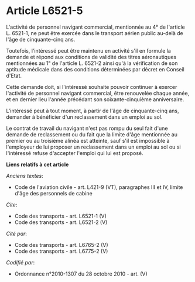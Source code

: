 # Article L6521-5

L'activité de personnel navigant commercial, mentionnée au 4° de l'article L. 6521-1, ne peut être exercée dans le transport
aérien public au-delà de l'âge de cinquante-cinq ans. 

Toutefois, l'intéressé peut être maintenu en activité s'il en formule la demande et répond aux conditions de validité des
titres aéronautiques mentionnées au 1° de l'article L. 6521-2 ainsi qu'à la vérification de son aptitude médicale dans des
conditions déterminées par décret en Conseil d'Etat. 

Cette demande doit, si l'intéressé souhaite pouvoir continuer à exercer l'activité de personnel navigant commercial, être
renouvelée chaque année, et en dernier lieu l'année précédant son soixante-cinquième anniversaire.

L'intéressé peut à tout moment, à partir de l'âge de cinquante-cinq ans, demander à bénéficier d'un reclassement dans un
emploi au sol. 

Le contrat de travail du navigant n'est pas rompu du seul fait d'une demande de reclassement ou du fait que la limite d'âge
mentionnée au premier ou au troisième alinéa est atteinte, sauf s'il est impossible à l'employeur de lui proposer un
reclassement dans un emploi au sol ou si l'intéressé refuse d'accepter l'emploi qui lui est proposé.

**Liens relatifs à cet article**

_Anciens textes_:

  - Code de l'aviation civile - art. L421-9 (VT), paragraphes III et IV, limite d'âge des personnels de cabine

_Cite_:

  - Code des transports - art. L6521-1 (V)
  - Code des transports - art. L6521-2 (V)

_Cité par_:

  - Code des transports - art. L6765-2 (V)
  - Code des transports - art. L6775-2 (V)

_Codifié par_:

  - Ordonnance n°2010-1307 du 28 octobre 2010 - art. (V)
